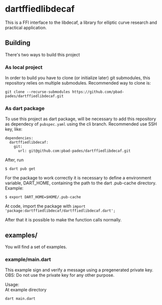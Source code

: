 # dartffiedlibdecaf

This is a FFI interface to the libdecaf, a library for elliptic curve research and practical application.

## Building

There's two ways to build this project

### As local project
In order to build you have to clone (or initialize later) git submodules, 
this repository relies on multiple submodules. Recommended way to clone is:

```
git clone --recurse-submodules https://github.com/pbad-pades/dartffiedlibdecaf.git
```

### As dart package
To use this project as dart package, will be necessary to add this repository as dependecy of `pubspec.yaml` using the cli branch.
Recommended use SSH key, like:

```
dependencies:
  dartffiedlibdecaf:
    git:
      url: git@github.com:pbad-pades/dartffiedlibdecaf.git
```
After, run 
```
$ dart pub get
```    

For the package to work correctly it is necessary to define a environment variable, DART_HOME, containing the path to the dart .pub-cache directory. Example:
```
$ export DART_HOME=$HOME/.pub-cache
```

At code, import the package with `import 'package:dartffiedlibdecaf/dartffiedlibdecaf.dart';`

After that it is possible to make the function calls normally. 

## examples/

You will find a set of examples.

### example/main.dart

This example sign and verify a message using a pregenerated private key.
OBS: Do not use the private key for any other purpose.

Usage:   
At example directory
```
dart main.dart
```
